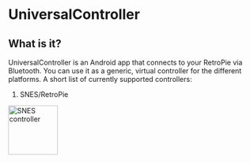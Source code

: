 # UniversalController

## What is it?
UniversalController is an Android app that connects to your RetroPie via Bluetooth. You can use it as a generic, virtual controller for the different platforms. A short list of currently supported controllers:

1. SNES/RetroPie

<img src="https://github.com/threebrooks/UniversalController/blob/master/images/snes.png" alt="SNES controller" width="100px"/>
